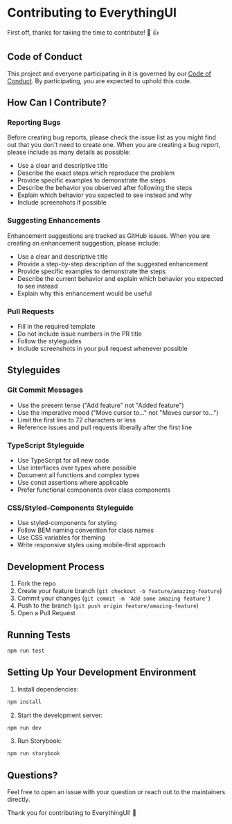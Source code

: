 # Contributing to EverythingUI

First off, thanks for taking the time to contribute! 🎉 👍

## Code of Conduct

This project and everyone participating in it is governed by our [Code of Conduct](https://github.com/SomeMedic/EverythingUI/blob/main/CODE_OF_CONDUCT.md). By participating, you are expected to uphold this code.

## How Can I Contribute?

### Reporting Bugs

Before creating bug reports, please check the issue list as you might find out that you don't need to create one. When you are creating a bug report, please include as many details as possible:

* Use a clear and descriptive title
* Describe the exact steps which reproduce the problem
* Provide specific examples to demonstrate the steps
* Describe the behavior you observed after following the steps
* Explain which behavior you expected to see instead and why
* Include screenshots if possible

### Suggesting Enhancements

Enhancement suggestions are tracked as GitHub issues. When you are creating an enhancement suggestion, please include:

* Use a clear and descriptive title
* Provide a step-by-step description of the suggested enhancement
* Provide specific examples to demonstrate the steps
* Describe the current behavior and explain which behavior you expected to see instead
* Explain why this enhancement would be useful

### Pull Requests

* Fill in the required template
* Do not include issue numbers in the PR title
* Follow the styleguides
* Include screenshots in your pull request whenever possible

## Styleguides

### Git Commit Messages

* Use the present tense ("Add feature" not "Added feature")
* Use the imperative mood ("Move cursor to..." not "Moves cursor to...")
* Limit the first line to 72 characters or less
* Reference issues and pull requests liberally after the first line

### TypeScript Styleguide

* Use TypeScript for all new code
* Use interfaces over types where possible
* Document all functions and complex types
* Use const assertions where applicable
* Prefer functional components over class components

### CSS/Styled-Components Styleguide

* Use styled-components for styling
* Follow BEM naming convention for class names
* Use CSS variables for theming
* Write responsive styles using mobile-first approach

## Development Process

1. Fork the repo
2. Create your feature branch (`git checkout -b feature/amazing-feature`)
3. Commit your changes (`git commit -m 'Add some amazing feature'`)
4. Push to the branch (`git push origin feature/amazing-feature`)
5. Open a Pull Request

## Running Tests

```bash
npm run test
```

## Setting Up Your Development Environment

1. Install dependencies:
```bash
npm install
```

2. Start the development server:
```bash
npm run dev
```

3. Run Storybook:
```bash
npm run storybook
```

## Questions?

Feel free to open an issue with your question or reach out to the maintainers directly.

Thank you for contributing to EverythingUI! 🚀 